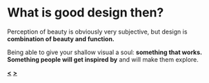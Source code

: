 # What is good design then?

Perception of beauty is obviously very subjective, but design is **combination of beauty and function.**

Being able to give your shallow visual a soul: **something that works. Something people will get inspired by** and will make them explore.

**[<](https://github.com/vojtechpulec/english-for-designers/blob/main/01-design-manifesto/slides/2.md)** **[>](https://github.com/vojtechpulec/english-for-designers/edit/main/01-design-manifesto/slides/4.md)**
